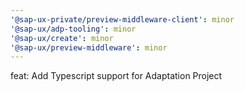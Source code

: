 ```yaml
---
'@sap-ux-private/preview-middleware-client': minor
'@sap-ux/adp-tooling': minor
'@sap-ux/create': minor
'@sap-ux/preview-middleware': minor
---
```


feat: Add Typescript support for Adaptation Project
